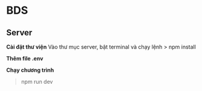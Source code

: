 # BDS
## Server
**Cài đặt thư viện**
Vào thư mục server, bật terminal và chạy lệnh > npm install

**Thêm file .env**

**Chạy chương trình**
> npm run dev

